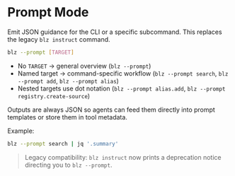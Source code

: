 # Prompt Mode

Emit JSON guidance for the CLI or a specific subcommand. This replaces the legacy `blz instruct` command.

```bash
blz --prompt [TARGET]
```

- No `TARGET` → general overview (`blz --prompt`)
- Named target → command-specific workflow (`blz --prompt search`, `blz --prompt add`, `blz --prompt alias`)
- Nested targets use dot notation (`blz --prompt alias.add`, `blz --prompt registry.create-source`)

Outputs are always JSON so agents can feed them directly into prompt templates or store them in tool metadata.

Example:

```bash
blz --prompt search | jq '.summary'
```

> Legacy compatibility: `blz instruct` now prints a deprecation notice directing you to `blz --prompt`.
